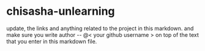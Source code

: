 # chisasha-unlearning

update, the links and anything related to the project in this markdown. and make sure you write author -- @< your github username > on top of the text that you enter in this markdown file.